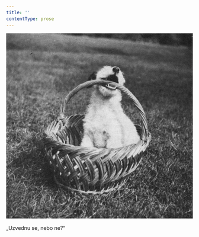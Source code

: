 ```yaml
---
title: ''
contentType: prose
---
```


![dasenka_fotky_010](./resources/dasenka_fotky_010.jpg)  

„Uzvednu se, nebo ne?“
